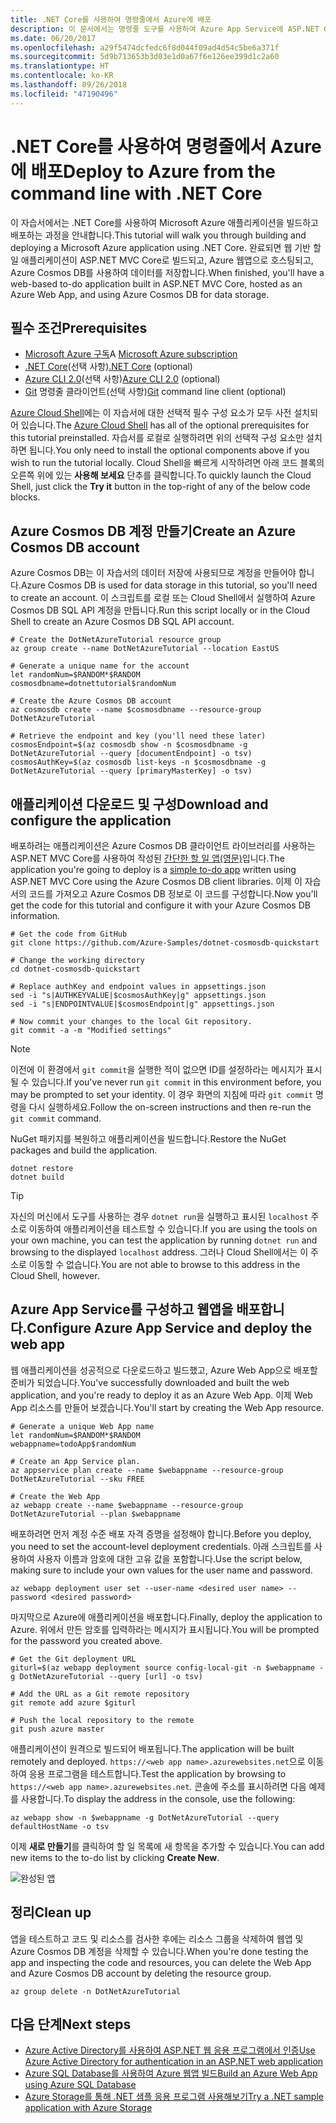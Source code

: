 ```yaml
---
title: .NET Core를 사용하여 명령줄에서 Azure에 배포
description: 이 문서에서는 명령줄 도구를 사용하여 Azure App Service에 ASP.NET Core 애플리케이션을 배포하는 방법을 설명합니다.
ms.date: 06/20/2017
ms.openlocfilehash: a29f5474dcfedc6f8d044f09ad4d54c5be6a371f
ms.sourcegitcommit: 5d9b713653b3d03e1d0a67f6e126ee399d1c2a60
ms.translationtype: HT
ms.contentlocale: ko-KR
ms.lasthandoff: 09/26/2018
ms.locfileid: "47190496"
---
```

# <a name="deploy-to-azure-from-the-command-line-with-net-core"></a><span data-ttu-id="3bf30-103">.NET Core를 사용하여 명령줄에서 Azure에 배포</span><span class="sxs-lookup"><span data-stu-id="3bf30-103">Deploy to Azure from the command line with .NET Core</span></span>

<span data-ttu-id="3bf30-104">이 자습서에서는 .NET Core를 사용하여 Microsoft Azure 애플리케이션을 빌드하고 배포하는 과정을 안내합니다.</span><span class="sxs-lookup"><span data-stu-id="3bf30-104">This tutorial will walk you through building and deploying a Microsoft Azure application using .NET Core.</span></span>  <span data-ttu-id="3bf30-105">완료되면 웹 기반 할 일 애플리케이션이 ASP.NET MVC Core로 빌드되고, Azure 웹앱으로 호스팅되고, Azure Cosmos DB를 사용하여 데이터를 저장합니다.</span><span class="sxs-lookup"><span data-stu-id="3bf30-105">When finished, you'll have a web-based to-do application built in ASP.NET MVC Core, hosted as an Azure Web App, and using Azure Cosmos DB for data storage.</span></span>

## <a name="prerequisites"></a><span data-ttu-id="3bf30-106">필수 조건</span><span class="sxs-lookup"><span data-stu-id="3bf30-106">Prerequisites</span></span>

* <span data-ttu-id="3bf30-107">[Microsoft Azure 구독](https://azure.microsoft.com/free/)</span><span class="sxs-lookup"><span data-stu-id="3bf30-107">A [Microsoft Azure subscription](https://azure.microsoft.com/free/)</span></span>
* <span data-ttu-id="3bf30-108">[.NET Core](https://www.microsoft.com/net/download/core)(선택 사항)</span><span class="sxs-lookup"><span data-stu-id="3bf30-108">[.NET Core](https://www.microsoft.com/net/download/core) (optional)</span></span>
* <span data-ttu-id="3bf30-109">[Azure CLI 2.0](/cli/azure/install-az-cli2)(선택 사항)</span><span class="sxs-lookup"><span data-stu-id="3bf30-109">[Azure CLI 2.0](/cli/azure/install-az-cli2) (optional)</span></span>
* <span data-ttu-id="3bf30-110">[Git](https://www.git-scm.com/) 명령줄 클라이언트(선택 사항)</span><span class="sxs-lookup"><span data-stu-id="3bf30-110">[Git](https://www.git-scm.com/) command line client (optional)</span></span>

<span data-ttu-id="3bf30-111">[Azure Cloud Shell](/azure/cloud-shell/)에는 이 자습서에 대한 선택적 필수 구성 요소가 모두 사전 설치되어 있습니다.</span><span class="sxs-lookup"><span data-stu-id="3bf30-111">The [Azure Cloud Shell](/azure/cloud-shell/) has all of the optional prerequisites for this tutorial preinstalled.</span></span>  <span data-ttu-id="3bf30-112">자습서를 로컬로 실행하려면 위의 선택적 구성 요소만 설치하면 됩니다.</span><span class="sxs-lookup"><span data-stu-id="3bf30-112">You only need to install the optional components above if you wish to run the tutorial locally.</span></span>  <span data-ttu-id="3bf30-113">Cloud Shell을 빠르게 시작하려면 아래 코드 블록의 오른쪽 위에 있는 **사용해 보세요** 단추를 클릭합니다.</span><span class="sxs-lookup"><span data-stu-id="3bf30-113">To quickly launch the Cloud Shell, just click the **Try it** button in the top-right of any of the below code blocks.</span></span>

## <a name="create-an-azure-cosmos-db-account"></a><span data-ttu-id="3bf30-114">Azure Cosmos DB 계정 만들기</span><span class="sxs-lookup"><span data-stu-id="3bf30-114">Create an Azure Cosmos DB account</span></span>

<span data-ttu-id="3bf30-115">Azure Cosmos DB는 이 자습서의 데이터 저장에 사용되므로 계정을 만들어야 합니다.</span><span class="sxs-lookup"><span data-stu-id="3bf30-115">Azure Cosmos DB is used for data storage in this tutorial, so you'll need to create an account.</span></span>  <span data-ttu-id="3bf30-116">이 스크립트를 로컬 또는 Cloud Shell에서 실행하여 Azure Cosmos DB SQL API 계정을 만듭니다.</span><span class="sxs-lookup"><span data-stu-id="3bf30-116">Run this script locally or in the Cloud Shell to create an Azure Cosmos DB SQL API account.</span></span>

```azurecli-interactive
# Create the DotNetAzureTutorial resource group
az group create --name DotNetAzureTutorial --location EastUS

# Generate a unique name for the account
let randomNum=$RANDOM*$RANDOM
cosmosdbname=dotnettutorial$randomNum

# Create the Azure Cosmos DB account
az cosmosdb create --name $cosmosdbname --resource-group DotNetAzureTutorial

# Retrieve the endpoint and key (you'll need these later)
cosmosEndpoint=$(az cosmosdb show -n $cosmosdbname -g DotNetAzureTutorial --query [documentEndpoint] -o tsv)
cosmosAuthKey=$(az cosmosdb list-keys -n $cosmosdbname -g DotNetAzureTutorial --query [primaryMasterKey] -o tsv)

```

## <a name="download-and-configure-the-application"></a><span data-ttu-id="3bf30-117">애플리케이션 다운로드 및 구성</span><span class="sxs-lookup"><span data-stu-id="3bf30-117">Download and configure the application</span></span>

<span data-ttu-id="3bf30-118">배포하려는 애플리케이션은 Azure Cosmos DB 클라이언트 라이브러리를 사용하는 ASP.NET MVC Core를 사용하여 작성된 [간단한 할 일 앱(영문)](https://github.com/Azure-Samples/dotnet-cosmosdb-quickstart/)입니다.</span><span class="sxs-lookup"><span data-stu-id="3bf30-118">The application you're going to deploy is a [simple to-do app](https://github.com/Azure-Samples/dotnet-cosmosdb-quickstart/) written using ASP.NET MVC Core using the Azure Cosmos DB client libraries.</span></span>  <span data-ttu-id="3bf30-119">이제 이 자습서의 코드를 가져오고 Azure Cosmos DB 정보로 이 코드를 구성합니다.</span><span class="sxs-lookup"><span data-stu-id="3bf30-119">Now you'll get the code for this tutorial and configure it with your Azure Cosmos DB information.</span></span>

```azurecli-interactive
# Get the code from GitHub
git clone https://github.com/Azure-Samples/dotnet-cosmosdb-quickstart

# Change the working directory
cd dotnet-cosmosdb-quickstart

# Replace authKey and endpoint values in appsettings.json
sed -i "s|AUTHKEYVALUE|$cosmosAuthKey|g" appsettings.json
sed -i "s|ENDPOINTVALUE|$cosmosEndpoint|g" appsettings.json

# Now commit your changes to the local Git repository.
git commit -a -m "Modified settings"

```

> [!NOTE]
> <span data-ttu-id="3bf30-120">이전에 이 환경에서 `git commit`을 실행한 적이 없으면 ID를 설정하라는 메시지가 표시될 수 있습니다.</span><span class="sxs-lookup"><span data-stu-id="3bf30-120">If you've never run `git commit` in this environment before, you may be prompted to set your identity.</span></span> <span data-ttu-id="3bf30-121">이 경우 화면의 지침에 따라 `git commit` 명령을 다시 실행하세요.</span><span class="sxs-lookup"><span data-stu-id="3bf30-121">Follow the on-screen instructions and then re-run the `git commit` command.</span></span>

<span data-ttu-id="3bf30-122">NuGet 패키지를 복원하고 애플리케이션을 빌드합니다.</span><span class="sxs-lookup"><span data-stu-id="3bf30-122">Restore the NuGet packages and build the application.</span></span>

```azurecli-interactive
dotnet restore
dotnet build
```

> [!TIP]
> <span data-ttu-id="3bf30-123">자신의 머신에서 도구를 사용하는 경우 `dotnet run`을 실행하고 표시된 `localhost` 주소로 이동하여 애플리케이션을 테스트할 수 있습니다.</span><span class="sxs-lookup"><span data-stu-id="3bf30-123">If you are using the tools on your own machine, you can test the application by running `dotnet run` and browsing to the displayed `localhost` address.</span></span>  <span data-ttu-id="3bf30-124">그러나 Cloud Shell에서는 이 주소로 이동할 수 없습니다.</span><span class="sxs-lookup"><span data-stu-id="3bf30-124">You are not able to browse to this address in the Cloud Shell, however.</span></span>  

## <a name="configure-azure-app-service-and-deploy-the-web-app"></a><span data-ttu-id="3bf30-125">Azure App Service를 구성하고 웹앱을 배포합니다.</span><span class="sxs-lookup"><span data-stu-id="3bf30-125">Configure Azure App Service and deploy the web app</span></span>

<span data-ttu-id="3bf30-126">웹 애플리케이션을 성공적으로 다운로드하고 빌드했고, Azure Web App으로 배포할 준비가 되었습니다.</span><span class="sxs-lookup"><span data-stu-id="3bf30-126">You've successfully downloaded and built the web application, and you're ready to deploy it as an Azure Web App.</span></span>  <span data-ttu-id="3bf30-127">이제 Web App 리소스를 만들어 보겠습니다.</span><span class="sxs-lookup"><span data-stu-id="3bf30-127">You'll start by creating the Web App resource.</span></span>

```azurecli-interactive
# Generate a unique Web App name
let randomNum=$RANDOM*$RANDOM
webappname=todoApp$randomNum

# Create an App Service plan.
az appservice plan create --name $webappname --resource-group DotNetAzureTutorial --sku FREE

# Create the Web App
az webapp create --name $webappname --resource-group DotNetAzureTutorial --plan $webappname

```

<span data-ttu-id="3bf30-128">배포하려면 먼저 계정 수준 배포 자격 증명을 설정해야 합니다.</span><span class="sxs-lookup"><span data-stu-id="3bf30-128">Before you deploy, you need to set the account-level deployment credentials.</span></span>  <span data-ttu-id="3bf30-129">아래 스크립트를 사용하여 사용자 이름과 암호에 대한 고유 값을 포함합니다.</span><span class="sxs-lookup"><span data-stu-id="3bf30-129">Use the script below, making sure to include your own values for the user name and password.</span></span>

```azurecli-interactive
az webapp deployment user set --user-name <desired user name> --password <desired password>
```

<span data-ttu-id="3bf30-130">마지막으로 Azure에 애플리케이션을 배포합니다.</span><span class="sxs-lookup"><span data-stu-id="3bf30-130">Finally, deploy the application to Azure.</span></span>  <span data-ttu-id="3bf30-131">위에서 만든 암호를 입력하라는 메시지가 표시됩니다.</span><span class="sxs-lookup"><span data-stu-id="3bf30-131">You will be prompted for the password you created above.</span></span>

```azurecli-interactive
# Get the Git deployment URL
giturl=$(az webapp deployment source config-local-git -n $webappname -g DotNetAzureTutorial --query [url] -o tsv)

# Add the URL as a Git remote repository
git remote add azure $giturl

# Push the local repository to the remote
git push azure master
```

<span data-ttu-id="3bf30-132">애플리케이션이 원격으로 빌드되어 배포됩니다.</span><span class="sxs-lookup"><span data-stu-id="3bf30-132">The application will be built remotely and deployed.</span></span>  <span data-ttu-id="3bf30-133">`https://<web app name>.azurewebsites.net`으로 이동하여 응용 프로그램을 테스트합니다.</span><span class="sxs-lookup"><span data-stu-id="3bf30-133">Test the application by browsing to `https://<web app name>.azurewebsites.net`.</span></span>  <span data-ttu-id="3bf30-134">콘솔에 주소를 표시하려면 다음 예제를 사용합니다.</span><span class="sxs-lookup"><span data-stu-id="3bf30-134">To display the address in the console, use the following:</span></span>

```azurecli-interactive
az webapp show -n $webappname -g DotNetAzureTutorial --query defaultHostName -o tsv
```

<span data-ttu-id="3bf30-135">이제 **새로 만들기**를 클릭하여 할 일 목록에 새 항목을 추가할 수 있습니다.</span><span class="sxs-lookup"><span data-stu-id="3bf30-135">You can add new items to the to-do list by clicking **Create New**.</span></span>

![완성된 앱](./media/dotnet-quickstart/todo.png)

## <a name="clean-up"></a><span data-ttu-id="3bf30-137">정리</span><span class="sxs-lookup"><span data-stu-id="3bf30-137">Clean up</span></span>

<span data-ttu-id="3bf30-138">앱을 테스트하고 코드 및 리소스를 검사한 후에는 리소스 그룹을 삭제하여 웹앱 및 Azure Cosmos DB 계정을 삭제할 수 있습니다.</span><span class="sxs-lookup"><span data-stu-id="3bf30-138">When you're done testing the app and inspecting the code and resources, you can delete the Web App and Azure Cosmos DB account by deleting the resource group.</span></span>

```azurecli-interactive
az group delete -n DotNetAzureTutorial
```

## <a name="next-steps"></a><span data-ttu-id="3bf30-139">다음 단계</span><span class="sxs-lookup"><span data-stu-id="3bf30-139">Next steps</span></span>

* [<span data-ttu-id="3bf30-140">Azure Active Directory를 사용하여 ASP.NET 웹 응용 프로그램에서 인증</span><span class="sxs-lookup"><span data-stu-id="3bf30-140">Use Azure Active Directory for authentication in an ASP.NET web application</span></span>](/azure/active-directory/develop/active-directory-devquickstarts-webapp-dotnet)
* [<span data-ttu-id="3bf30-141">Azure SQL Database를 사용하여 Azure 웹앱 빌드</span><span class="sxs-lookup"><span data-stu-id="3bf30-141">Build an Azure Web App using Azure SQL Database</span></span>](/azure/app-service-web/web-sites-dotnet-get-started)
* [<span data-ttu-id="3bf30-142">Azure Storage를 통해 .NET 샘플 응용 프로그램 사용해보기</span><span class="sxs-lookup"><span data-stu-id="3bf30-142">Try a .NET sample application with Azure Storage</span></span>](/azure/storage/storage-samples-dotnet)


